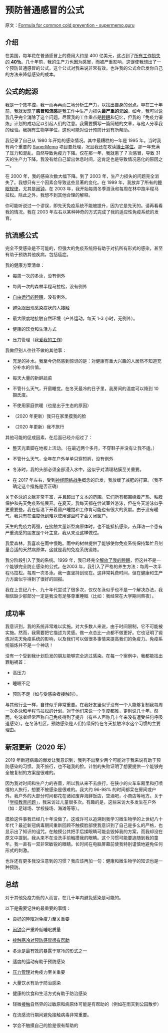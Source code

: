 # 预防普通感冒的公式

原文：[Formula for common cold prevention - supermemo.guru](https://supermemo.guru/wiki/Formula_for_common_cold_prevention)

## 介绍

在美国，每年花在普通感冒上的费用大约是 400 亿美元，这占到了[所有工作损失的 **40％**](http://jamanetwork.com/journals/jamainternalmedicine/fullarticle/215118)。几十年前，我的生产力也因为感冒，而被严重影响，这促使我想出了一个预防普通感冒的公式。这个公式对我来说非常有效。也许我的公式会启发你自己的方法来降低感染的成本。

## 公式的起源

我是一个效率控，我一而再再而三地分析生产力，以找出自身的弱点。早在三十年前，我就发现了**感冒和流感**是我工作中生产力损失**最严重的元凶**。如今，我可以说我几乎完全消除了这个问题。尽管我的工作重点是[睡眠](https://supermemo.guru/wiki/Science_of_sleep)和记忆，但我的「免疫力锻炼」计划的成功足以引起人们的注意。我需要撰写一篇简短的文章，与他人分享我的经验。我拥有生物学学位，这也可能对设计预防计划有所帮助。

我记录了自己从 1980 年开始的感染情况。其中最糟糕的一年是 1995 年。当时我有两个重要的 [SuperMemo](https://supermemo.guru/wiki/SuperMemo) 项目要处理，况且我还在攻读[博士学位](https://supermemo.guru/wiki/Economics_of_learning)。那一年充满了压力和混乱，自然导致免疫力下降。仅在那一年，我就患了 7 次感冒，导致 31 天的生产力下降。我没有给自己留出休息时间，这肯定也是导致情况恶化的原因之一。

在 2000 年，我的感染次数大幅下降。到了 2003 年，生产力损失的问题完全消失了。我想只有三个因素会导致这些显著的变化。在 1999 年，我放弃了所有的[睡眠规律](https://supermemo.guru/wiki/Free_running_sleep)，尤其是[闹钟](https://supermemo.guru/wiki/Alarm_clock)。在 2003 年，我开始每周冬季游泳和每周在林中跑半程马拉松。除此之外，我想不到其他合理的解释。

你可能听说过一个谬误，即先天免疫系统不能被提升，因为它是先天的。请再看看我的情况。我在 2003 年左右以某种神奇的方式完成了我的适应性免疫系统的发育。

## 抗流感公式

完全不受感染是不可能的，但强大的免疫系统将有助于对抗所有形式的感染，甚至有助于预防其他疾病，包括癌症。

我的健康方案清单：

- 每周一次的冬泳，没有例外

- 每周一次的森林半程马拉松，没有例外

- [自由运行的睡眠](https://supermemo.guru/wiki/Free_running_sleep)，没有例外。

- 避免跟出现感染症状的人接触

- 最大限度地接触自然环境（户外运动，每天 1-3 小时，无例外）。

- 健康的饮食和生活方式

- 压力管理（我[爱我的工作](https://supermemo.guru/wiki/Pleasure_of_learning)）

我做但别人往往不做的其他事：

- 充足的补水。我至今仍然感到惊讶的是：对健康有重大兴趣的人居然不知道充分补水的价值。

- 每天大量的新鲜蔬菜

- 不管什么天气，开窗睡觉。在冬天最冷的日子里，我房间的温度可以降到 10 摄氏度。

- 不使用家庭供暖（也是出于生态的原因）

- （2020 年更新）我只在家里摸我的脸

- （2020 年更新）我不旅行

其他可能的促成因素，在后面已经介绍过了：

- 整天光着脚在地板上活动。（在最近两个多月，不穿鞋子并没有让我不适。）

- 不管什么天气，全年在户外单单只穿短裤，没有例外

- 冬泳时，我的头部必须全部浸入水中，这似乎对清理粘膜至关重要。

- 在 2017 年左右，受到[神经网络战争](https://supermemo.guru/wiki/War_of_the_networks)概念的启发，我放缓了减肥的打算。（我不确定这个措施是否正确）

关于冬泳的文献非常丰富，并且超出了文本的范围。它们所有都围绕着产热、粘膜保护和先天免疫系统展开。在夏天，我每天都在尝试室外游泳，但在冬天游泳似乎更重要些。我在低温下开着窗户睡觉和工作肯可能也有很大的贡献。由于没有暖气，我只有在温度低到难以使用键盘时才会关闭窗户。

天生的免疫力再强，在接触大量新型病原体时，也不能抵抗感染。去拜访一个患有严重流感的朋友是个坏主意，我从来没这样做过。

我爱森林，我喜欢在雨中慢跑。雨中的树林提供了能够使你免疫系统保持繁忙且剂量合适的天然病原体，这就是我的免疫系统锻炼。

我分阶段引入了我的系统。1999 年，我已经完全[解放了我的睡眠](https://supermemo.guru/wiki/Free_running_sleep)，但这并不是一个能够完全防止感染的公式。在2003 年，我引入了严格的养生方法：每周一次半程马拉松，每周一次冬泳。我一直坚持到现在。这非常耗费时间，但在健康和生产力方面似乎得到了很好的回报。

我在上世纪八十、九十年代尝试了很多次，仅仅冬泳似乎也不是一个解决办法，我相信缺少那部分一定是我没有足够尊重睡眠（比如：我经常在大学期间熬夜）。

## 成功率

我意识到，我的系统非常难以实施。对大多数人来说，由于时间限制，它不可能被实施。然而，我需要把它描述为灵感。做一点总比一点都不做更好。它也证明了锻炼对先天免疫系统的影响，以及我们可以做很多事情来提高我们的免疫力。免疫系统锻炼并不是一个神话！

没有一个受到我计划启发的朋友能够完全逃过感染。在每一个案例中，我都能找出罪魁祸首：

- 高压力

- 睡眠不足

- 预防不足（如与受感染者接触时）。

与其他行业一样，自律似乎非常重要。在我好友里似乎没有一个人能够复制我每周一次冬泳和半程马拉松的计划。对于他们来说一个季度都难，更别说几十年。然而，冬泳者经常声称自己免疫得到了提升（有些人声称几十年来没有遭受任何呼吸道感染）。在冬泳社区，预防感染是人们持续保持在冬天接触冷水这个习惯的主要理由。

## 新冠更新（2020 年）

2019 年新冠病毒的爆发让我意识到，我列不出至少两个可能对于我来说有助于预防感染的习惯。我不旅行，也不碰我的脸。计划的失败证明了想要提供一个能够完全被复制的方案是很难的。

因为我对时间和生产力的吝啬，所以我从来不去旅行，在狭小的火车车厢里和打喷嚏的人旅行，想要不被感染是很难的。我大约 96-98% 的时间都呆在房间或户外。我户外的大部分时间都花在诸如废弃海鲜饭店，空酒吧，小商店等地方。关于「[学校教育问题](https://supermemo.guru/wiki/Problem_of_schooling)」，我采访过儿童很多次。有趣的是，这些采访大多发生在户外（如：足球场、学校操场、海滩等等）。

摸脸这件事我已经几十年没做了。这或许可以追溯到我学习微生物学的上世纪八十年代？最近新冠病毒期间重新回顾不触摸脸部使我意识到了自己是多么的严格，也显示出了知识的诅咒。在触摸公共把手后揉眼睛可能会毁掉我的方案，而我却没在原文中提到。我从来不在没洗手前触摸我的眼睛。这个习惯可能要追随到我的童年。我一直有一双非常敏锐的眼睛。长时间在电脑屏幕前使我特别谨慎地避免任何形式的刺激。

也许还有更多我没注意到的习惯？我应该再加一句：健康和微生物学的知识也是一种预防。

## 总结

对于其他免疫力低的人而言，在几十年内避免感染是可能的。

以下是需要记住的最重要的事情：

- [良好的睡眠](https://supermemo.guru/wiki/Science_of_sleep)对免疫力至关重要

- [闹钟](https://supermemo.guru/wiki/Alarm_clock)会严重降低睡眠质量

- [接触寒冷对预防感冒很有帮助](https://supermemo.guru/wiki/Myth:_We_catch_a_cold_from_cold)

- 冬泳是最有效的暴露于寒冷的形式之一

- 适度的运动有助于预防感染

- [压力管理](https://supermemo.guru/wiki/Stress_resilience)对免疫力至关重要

- 大量饮水有助于防治感染

- 健康的饮食和生活方式有助于防治感染

- 轻微[接触](https://supermemo.guru/wiki/Daycare_infections)自然界的过敏原和病原体可能是有帮助的（例如在雨天到公园散步）

- 在流感流行期间避免接触病毒非常重要。

- 学会不触摸自己的脸是很有帮助的